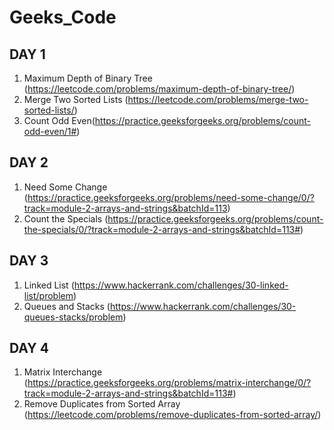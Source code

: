 # Geeks_Code
## DAY 1
1. Maximum Depth of Binary Tree (https://leetcode.com/problems/maximum-depth-of-binary-tree/)
2. Merge Two Sorted Lists (https://leetcode.com/problems/merge-two-sorted-lists/)
3. Count Odd Even(https://practice.geeksforgeeks.org/problems/count-odd-even/1#)

## DAY 2
1. Need Some Change (https://practice.geeksforgeeks.org/problems/need-some-change/0/?track=module-2-arrays-and-strings&batchId=113)
2. Count the Specials (https://practice.geeksforgeeks.org/problems/count-the-specials/0/?track=module-2-arrays-and-strings&batchId=113#)

## DAY 3
1. Linked List (https://www.hackerrank.com/challenges/30-linked-list/problem)
2. Queues and Stacks (https://www.hackerrank.com/challenges/30-queues-stacks/problem)
 
## DAY 4
1. Matrix Interchange (https://practice.geeksforgeeks.org/problems/matrix-interchange/0/?track=module-2-arrays-and-strings&batchId=113#)
2. Remove Duplicates from Sorted Array (https://leetcode.com/problems/remove-duplicates-from-sorted-array/)
 
